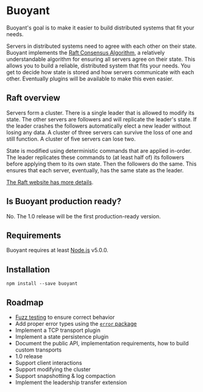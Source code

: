 # Buoyant

Buoyant's goal is to make it easier to build distributed systems that fit your
needs.

Servers in distributed systems need to agree with each other on their state.
Buoyant implements the [Raft Consensus Algorithm](https://raft.github.io), a
relatively understandable algorithm for ensuring all servers agree on their
state. This allows you to build a reliable, distributed system that fits your
needs. You get to decide how state is stored and how servers communicate with
each other. Eventually plugins will be available to make this even easier.

## Raft overview

Servers form a cluster. There is a single leader that is allowed to modify its
state. The other servers are followers and will replicate the leader's state. If
the leader crashes the followers automatically elect a new leader without losing
any data. A cluster of three servers can survive the loss of one and still
function. A cluster of five servers can lose two.

State is modified using deterministic commands that are applied in-order. The
leader replicates these commands to (at least half of) its followers before
applying them to its own state. Then the followers do the same. This ensures
that each server, eventually, has the same state as the leader.

[The Raft website has more details](https://raft.github.io).

## Is Buoyant production ready?

No. The 1.0 release will be the first production-ready version.

## Requirements

Buoyant requires at least [Node.js](https://nodejs.org) v5.0.0.

## Installation

```
npm install --save buoyant
```

## Roadmap

* [Fuzz testing](https://colin-scott.github.io/blog/2015/10/07/fuzzing-raft-for-fun-and-profit/)
to ensure correct behavior
* Add proper error types using the
[`error` package](https://www.npmjs.com/package/error)
* Implement a TCP transport plugin
* Implement a state persistence plugin
* Document the public API, implementation requirements, how to build custom
transports
* 1.0 release
* Support client interactions
* Support modifying the cluster
* Support snapshotting & log compaction
* Implement the leadership transfer extension
